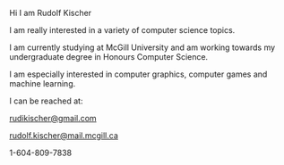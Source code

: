 Hi I am Rudolf Kischer

I am really interested in a variety of computer science topics.

I am currently studying at McGill University and am working towards my undergraduate degree in Honours Computer Science.

I am especially interested in computer graphics, computer games and machine learning.


I can be reached at:

rudikischer@gmail.com

rudolf.kischer@mail.mcgill.ca

1-604-809-7838





